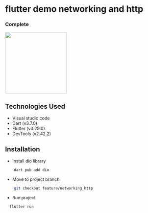 # flutter demo networking and http

### Complete

<img src="./assets/images_readme/image.png" width="200"/>

## Technologies Used

- Visual studio code
- Dart (v3.7.0)
- Flutter (v3.29.0)
- DevTools (v2.42.2)

## Installation

- Install dio library 
```bash
    dart pub add dio
```
- Move to project branch
```bash
    git checkout feature/networking_http
```
- Run project
```bash
  flutter run
```